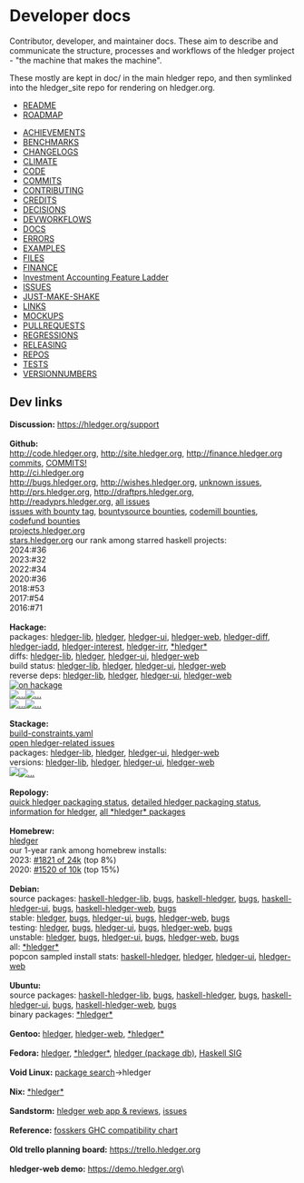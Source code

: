 # Developer docs

Contributor, developer, and maintainer docs.
These aim to describe and communicate the structure, processes and
workflows of the hledger project - "the machine that makes the machine".

These mostly are kept in doc/ in the main hledger repo,
and then symlinked into the hledger_site repo for rendering on hledger.org.

- [README](dev-README.md)
- [ROADMAP](ROADMAP.md)
<!-- - [TODO](TODO.md) -->
- [ACHIEVEMENTS](ACHIEVEMENTS.md)
- [BENCHMARKS](BENCHMARKS.md)
- [CHANGELOGS](CHANGELOGS.md)
- [CLIMATE](CLIMATE.md)
- [CODE](CODE.md)
- [COMMITS](COMMITS.md)
- [CONTRIBUTING](CONTRIBUTING.md)
- [CREDITS](CREDITS.md)
- [DECISIONS](DECISIONS.md)
- [DEVWORKFLOWS](DEVWORKFLOWS.md)
- [DOCS](DOCS.md)
- [ERRORS](ERRORS.md)
- [EXAMPLES](EXAMPLES.md)
- [FILES](FILES.md)
- [FINANCE](FINANCE.md)
- [Investment Accounting Feature Ladder](investment-accounting-features.md)
- [ISSUES](ISSUES.md)
- [JUST-MAKE-SHAKE](JUST-MAKE-SHAKE.md)
- [LINKS](LINKS.md)
- [MOCKUPS](MOCKUPS.md)
- [PULLREQUESTS](PULLREQUESTS.md)
- [REGRESSIONS](REGRESSIONS.md)
- [RELEASING](RELEASING.md)
- [REPOS](REPOS.md)
- [TESTS](TESTS.md)
- [VERSIONNUMBERS](VERSIONNUMBERS.md)

## Dev links

**Discussion:**
<https://hledger.org/support>\
\
**Github:**\
<http://code.hledger.org>,
<http://site.hledger.org>,
<http://finance.hledger.org>\
[commits](https://github.com/simonmichael/hledger/commits),
[COMMITS!](https://starlogs.net/#simonmichael/hledger)\
<http://ci.hledger.org>\
<http://bugs.hledger.org>,
<http://wishes.hledger.org>,
[unknown issues](https://github.com/simonmichael/hledger/issues?utf8=✓&q=is%3Aissue%20is%3Aopen%20-label%3A%22A%20BUG%22%20-label%3A%22A%20WISH%22%20),
<http://prs.hledger.org>,
<http://draftprs.hledger.org>,
<http://readyprs.hledger.org>,
[all issues](https://github.com/simonmichael/hledger/issues?q=)\
[issues with bounty tag](https://github.com/simonmichael/hledger/issues?q=label:bounty),
[bountysource bounties](https://github.com/simonmichael/hledger/issues?q=%22Add%20to%20the%20bounty%20at%20Bountysource%22%20OR%20%22claim%20the%20bounty%20on%20Bountysource%22%20OR%20%22bounty%20on%20this%20issue%20has%20been%20claimed%20at%20Bountysource%22%20),
[codemill bounties](https://github.com/simonmichael/hledger/issues?q=codemill),
[codefund bounties](https://github.com/simonmichael/hledger/issues?utf8=✓&q=codefund)\
[projects.hledger.org](http://projects.hledger.org)\
[stars.hledger.org](http://stars.hledger.org) our rank among starred haskell projects:\
2024:#36\
2023:#32\
2022:#34\
2020:#36\
2018:#53\
2017:#54\
2016:#71\
\
**Hackage:**\
packages:
[hledger-lib](https://hackage.haskell.org/package/hledger-lib),
[hledger](https://hackage.haskell.org/package/hledger),
[hledger-ui](https://hackage.haskell.org/package/hledger-ui),
[hledger-web](https://hackage.haskell.org/package/hledger-web),
[hledger-diff](https://hackage.haskell.org/package/hledger-diff),
[hledger-iadd](https://hackage.haskell.org/package/hledger-iadd),
[hledger-interest](https://hackage.haskell.org/package/hledger-interest),
[hledger-irr](https://hackage.haskell.org/package/hledger-irr),
[\*hledger\*](https://hackage.haskell.org/packages/search?terms=hledger)\
diffs:
[hledger-lib](https://hdiff.luite.com/cgit/hledger-lib/diff),
[hledger](https://hdiff.luite.com/cgit/hledger/diff),
[hledger-ui](https://hdiff.luite.com/cgit/hledger-ui/diff),
[hledger-web](https://hdiff.luite.com/cgit/hledger-web/diff)\
build status:
[hledger-lib](https://matrix.hackage.haskell.org/package/hledger-lib),
[hledger](https://matrix.hackage.haskell.org/package/hledger),
[hledger-ui](https://matrix.hackage.haskell.org/package/hledger-ui),
[hledger-web](https://matrix.hackage.haskell.org/package/hledger-web)\
reverse deps:
[hledger-lib](https://packdeps.haskellers.com/reverse/hledger-lib),
[hledger](https://packdeps.haskellers.com/reverse/hledger),
[hledger-ui](https://packdeps.haskellers.com/reverse/hledger-ui),
[hledger-web](https://packdeps.haskellers.com/reverse/hledger-web)\
[![on hackage](https://img.shields.io/hackage/v/hledger.svg?label=hackage&colorB=green)](https://hackage.haskell.org/package/hledger)\
[![...](https://img.shields.io/hackage-deps/v/hledger-lib.svg?label=hledger-lib+bounds)](https://packdeps.haskellers.com/feed?needle=hledger-lib)[![...](https://img.shields.io/hackage-deps/v/hledger.svg?label=hledger+bounds)](https://packdeps.haskellers.com/feed?needle=hledger)\
[![...](https://img.shields.io/hackage-deps/v/hledger-ui.svg?label=hledger-ui+bounds)](https://packdeps.haskellers.com/feed?needle=hledger-ui)[![...](https://img.shields.io/hackage-deps/v/hledger-web.svg?label=hledger-web+bounds)](https://packdeps.haskellers.com/feed?needle=hledger-web)\
\
**Stackage:**\
[build-constraints.yaml](https://github.com/fpco/stackage/blob/master/build-constraints.yaml)\
[open hledger-related issues](https://github.com/fpco/stackage/search?q=hledger+is%3Aopen&type=Issues)\
packages:
[hledger-lib](https://www.stackage.org/package/hledger-lib),
[hledger](https://www.stackage.org/package/hledger),
[hledger-ui](https://www.stackage.org/package/hledger-ui),
[hledger-web](https://www.stackage.org/package/hledger-web)\
versions:
[hledger-lib](https://www.stackage.org/package/hledger-lib/snapshots),
[hledger](https://www.stackage.org/package/hledger/snapshots),
[hledger-ui](https://www.stackage.org/package/hledger-ui/snapshots),
[hledger-web](https://www.stackage.org/package/hledger-web/snapshots)\
[![](https://repology.org/badge/version-for-repo/stackage_lts/hledger.svg)](https://repology.org/metapackage/hledger)[![...](https://repology.org/badge/version-for-repo/stackage_nighly/hledger.svg)](https://repology.org/metapackage/hledger)\
\
**Repology:**\
[quick hledger packaging status](https://repology.org/metapackage/hledger/badges),
[detailed hledger packaging status](https://repology.org/project/hledger/versions),
[information for hledger](https://repology.org/project/hledger/information),
[all \*hledger\* packages](https://repology.org/metapackages/?search=hledger)\
\
**Homebrew:**\
[hledger](https://formulae.brew.sh/formula/hledger)\
our 1-year rank among homebrew installs:\
2023: [#1821 of 24k](https://formulae.brew.sh/analytics/install-on-request/365d) (top 8%)\
2020: [#1520 of 10k](https://formulae.brew.sh/analytics/install-on-request/365d) (top 15%)\
\
**Debian:**\
source packages:
[haskell-hledger-lib](https://tracker.debian.org/pkg/haskell-hledger-lib),
[bugs](https://bugs.debian.org/cgi-bin/pkgreport.cgi?package=haskell-hledger-lib),
[haskell-hledger](https://tracker.debian.org/pkg/haskell-hledger),
[bugs](https://bugs.debian.org/cgi-bin/pkgreport.cgi?package=haskell-hledger),
[haskell-hledger-ui](https://tracker.debian.org/pkg/haskell-hledger-ui),
[bugs](https://bugs.debian.org/cgi-bin/pkgreport.cgi?package=haskell-hledger-ui),
[haskell-hledger-web](https://tracker.debian.org/pkg/haskell-hledger-web),
[bugs](https://bugs.debian.org/cgi-bin/pkgreport.cgi?package=haskell-hledger-web)\
stable:
[hledger](https://packages.debian.org/stable/hledger),
[bugs](https://bugs.debian.org/cgi-bin/pkgreport.cgi?package=hledger;dist=stable),
[hledger-ui](https://packages.debian.org/stable/hledger-ui),
[bugs](https://bugs.debian.org/cgi-bin/pkgreport.cgi?package=hledger-ui;dist=stable),
[hledger-web](https://packages.debian.org/stable/hledger-web),
[bugs](https://bugs.debian.org/cgi-bin/pkgreport.cgi?package=hledger-web;dist=stable)\
testing:
[hledger](https://packages.debian.org/testing/hledger),
[bugs](https://bugs.debian.org/cgi-bin/pkgreport.cgi?package=hledger;dist=testing),
[hledger-ui](https://packages.debian.org/testing/hledger-ui),
[bugs](https://bugs.debian.org/cgi-bin/pkgreport.cgi?package=hledger-ui;dist=testing),
[hledger-web](https://packages.debian.org/testing/hledger-web),
[bugs](https://bugs.debian.org/cgi-bin/pkgreport.cgi?package=hledger-web;dist=testing)\
unstable:
[hledger](https://packages.debian.org/unstable/hledger),
[bugs](https://bugs.debian.org/cgi-bin/pkgreport.cgi?package=hledger;dist=unstable),
[hledger-ui](https://packages.debian.org/unstable/hledger-ui),
[bugs](https://bugs.debian.org/cgi-bin/pkgreport.cgi?package=hledger-ui;dist=unstable),
[hledger-web](https://packages.debian.org/unstable/hledger-web),
[bugs](https://bugs.debian.org/cgi-bin/pkgreport.cgi?package=hledger-web;dist=unstable)\
all:
[\*hledger\*](https://packages.debian.org/search?searchon=names&keywords=hledger)\
popcon sampled install stats:
[haskell-hledger](https://qa.debian.org/popcon.php?packages=haskell-hledger),
[hledger](https://qa.debian.org/popcon.php?packages=hledger),
[hledger-ui](https://qa.debian.org/popcon-graph.php?packages=hledger-ui),
[hledger-web](https://qa.debian.org/popcon-graph.php?packages=hledger-web)\
\
**Ubuntu:**\
source packages:
[haskell-hledger-lib](https://launchpad.net/ubuntu/+source/haskell-hledger-lib),
[bugs](https://bugs.launchpad.net/ubuntu/+source/haskell-hledger-lib),
[haskell-hledger](https://launchpad.net/ubuntu/+source/haskell-hledger),
[bugs](https://bugs.launchpad.net/ubuntu/+source/haskell-hledger),
[haskell-hledger-ui](https://launchpad.net/ubuntu/+source/haskell-hledger-ui),
[bugs](https://bugs.launchpad.net/ubuntu/+source/haskell-hledger-ui),
[haskell-hledger-web](https://launchpad.net/ubuntu/+source/haskell-hledger-web),
[bugs](https://bugs.launchpad.net/ubuntu/+source/haskell-hledger-web)\
binary packages:
[\*hledger\*](https://packages.ubuntu.com/search?suite=all&searchon=names&keywords=hledger)\
\
**Gentoo:**
[hledger](https://gpo.zugaina.org/dev-haskell/hledger),
[hledger-web](https://gpo.zugaina.org/dev-haskell/hledger-web),
[\*hledger\*](https://gpo.zugaina.org/Search?search=hledger)\
\
**Fedora:**
[hledger](https://apps.fedoraproject.org/packages/hledger),
[\*hledger\*](https://apps.fedoraproject.org/packages/s/hledger),
[hledger (package db)](https://admin.fedoraproject.org/pkgdb/package/hledger/),
[Haskell SIG](https://fedoraproject.org/wiki/Haskell_SIG)\
\
**Void Linux:** [package search](https://voidlinux.org/packages/)->hledger\
\
**Nix:** [\*hledger\*](https://hydra.nixos.org/search?query=hledger)\
\
**Sandstorm:**
[hledger web app & reviews](https://apps.sandstorm.io/app/8x12h6p0x0nrzk73hfq6zh2jxtgyzzcty7qsatkg7jfg2mzw5n90),
[issues](https://github.com/simonmichael/hledger/issues?utf8=✓&q=label%3A%22platform%3A%20sandstorm%22%20)\
\
**Reference:** [fosskers GHC compatibility chart](https://www.fosskers.ca/en/blog/base)\
\
**Old trello planning board:** <https://trello.hledger.org>\
\
**hledger-web demo:** <https://demo.hledger.org>\


<!-- hledger GHCJS demo      <https://hledger.alhur.es> -->

<!--
hledger-api demo
[api-demo.hledger.org/api/v1/accounts](https://api-demo.hledger.org/api/v1/accounts),
[api-demo.hledger.org/swagger.json](https://api-demo.hledger.org/swagger.json),
[in swagger editor](https://editor2.swagger.io/#/?import=api-demo.hledger.org/swagger.json&no-proxy)\
[unfinished angular sample app](https://api-demo.hledger.org) ([code](https://github.com/simonmichael/hledger/tree/master/hledger-api/examples/angular))
-->

<!-- The Debian packages:
3 source:
haskell-hledger-lib
haskell-hledger
haskell-hledger-web
8 binary:
hledger
hledger-web
libghc-hledger-dev
libghc-hledger-doc
libghc-hledger-prof
libghc-hledger-lib-dev
libghc-hledger-lib-doc
libghc-hledger-lib-prof
-->
